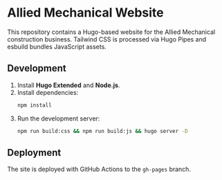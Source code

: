 # Allied Mechanical Website

This repository contains a Hugo-based website for the Allied Mechanical construction business. Tailwind CSS is processed via Hugo Pipes and esbuild bundles JavaScript assets.

## Development

1. Install **Hugo Extended** and **Node.js**.
2. Install dependencies:
   ```bash
   npm install
   ```
3. Run the development server:
   ```bash
   npm run build:css && npm run build:js && hugo server -D
   ```

## Deployment

The site is deployed with GitHub Actions to the `gh-pages` branch.
